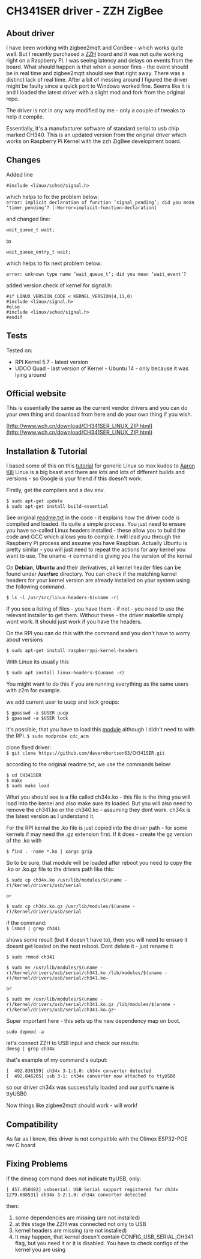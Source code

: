 # CH341SER driver - ZZH ZigBee



## About driver

I have been working with zigbee2mqtt and ConBee - which works quite well.  But I recently purchased a [ZZH](https://electrolama.com/projects/zig-a-zig-ah/) board and it was not quite working right on a Raspberry Pi. I was seeing latency and delays on events from the board. What should happen is that when a sensor fires - the event should be in real time and zigbee2mqtt should see that right away.  There was a distinct lack of real time.  After a bit of messing around I figured the driver might be faulty since a quick port to Windows worked fine.  Seems like it is and I loaded the latest driver with a slight mod and fork from the original repo. 

The driver is not in any way modified by me - only a couple of tweaks to help it compile.

Essentially, It's a manufacturer software of standard serial to usb chip marked CH340. This is an updated version from the original driver which works on Raspberry Pi Kernel with the zzh ZigBee development board.

## Changes

Added line  

`#include <linux/sched/signal.h>`  

which helps to fix the problem below:  
`error: implicit declaration of function ‘signal_pending’; did you mean ‘timer_pending’? [-Werror=implicit-function-declaration]`

and changed line:

`wait_queue_t wait;`

to

`wait_queue_entry_t wait;`

which helps to fix next problem below:

`error: unknown type name ‘wait_queue_t’; did you mean ‘wait_event’?`


added version check of kernel for signal.h:

```
#if LINUX_VERSION_CODE < KERNEL_VERSION(4,11,0)
#include <linux/signal.h>
#else
#include <linux/sched/signal.h>
#endif
```

## Tests

Tested on:

- RPI Kernel 5.7 - latest version
- UDOO Quad - last version of Kernel - Ubuntu 14 - only because it was lying around 

## Official website

This is essentially the same as the current vendor drivers and you can do your own thing and download from here and do your own thing if you wish.

[http://www.wch.cn/download/CH341SER_LINUX_ZIP.html](http://www.wch.cn/download/CH341SER_LINUX_ZIP.html)

## Installation & Tutorial

I based some of this on this [tutorial](https://www.tecmint.com/install-kernel-headers-in-ubuntu-and-debian/) for generic Linux so max kudos to [Aaron Kili](https://www.tecmint.com/) Linux is a big beast and there are lots and lots of different builds and versions - so Google is your friend if this doesn't work.

Firstly, get the compilers and a dev env.

```
$ sudo apt-get update
$ sudo apt-get install build-essential
```

See original [readme.txt](https://github.com/daverobertson63/CH341SER/blob/master/readme.txt) in the code - it explains how the driver code is compiled and loaded. Its quite a simple process.  You just need to ensure you have so-called Linux headers installed - these allow you to build the code and GCC which allows you to compile.  I will lead you through the Raspberry Pi process and assume you have Raspbian. Actually Ubuntu is pretty similar - you will just need to repeat the actions for any kernel you want to use. The uname -r command is giving you the version of the kernal 

On **Debian**, **Ubuntu** and their derivatives, all kernel header files can be found under **/usr/src** directory. You can check if the matching kernel headers for your kernel version are already installed on your system using the following command.

```
$ ls -l /usr/src/linux-headers-$(uname -r)
```

If you see a listing of files - you have them - if not - you need to use the relevant installer to get them. Without these - the driver makefile simply wont work. It should just work if you have the headers.

On the RPI you can do this with the command and you don't have to worry about versions

```
$ sudo apt-get install raspberrypi-kernel-headers
```

With Linux its usually this 

```
$ sudo apt install linux-headers-$(uname -r)
```

You might want to do this if you are running everything as the same users with z2m for example.  

we add current user to uucp and lock groups:

```
$ gpasswd -a $USER uucp
$ gpasswd -a $USER lock
```

it's possible, that you have to load this [module](https://rfc1149.net/blog/2013/03/05/what-is-the-difference-between-devttyusbx-and-devttyacmx/) although I didn't need to with the RPI.
`$ sudo modprobe cdc_acm`

clone fixed driver:  
`$ git clone https://github.com/daverobertson63/CH341SER.git`

according to the original readme.txt, we use the commands below:

```
$ cd CH341SER
$ make
$ sudo make load
```

What you should see is a file called ch34x.ko - this file is the thing you will load into the kernel and also make sure its loaded.  But you will also need to remove the ch341.ko or the ch340.ko - assuming they dont work.  ch34x is the latest version as I understand it. 

For the RPI kernal the .ko file is just copied into the driver path - for some kernels if may need the .gz extension first.  If it does - create the gz version of the .ko with 

```
$ find . -name *.ko | xargs gzip
```

So to be sure, that module will be loaded after reboot you need to copy the .ko or .ko.gz file to the drivers path like this:

```
$ sudo cp ch34x.ko /usr/lib/modules/$(uname -r)/kernel/drivers/usb/serial

or

$ sudo cp ch34x.ko.gz /usr/lib/modules/$(uname -r)/kernel/drivers/usb/serial
```

if the command:  
`$ lsmod | grep ch341`

shows some result (but it doesn't have to), then you will need to ensure it doesnt get loaded on the next reboot.  Dont delete it - just rename it

```
$ sudo rmmod ch341

$ sudo mv /usr/lib/modules/$(uname -r)/kernel/drivers/usb/serial/ch341.ko /lib/modules/$(uname -r)/kernel/drivers/usb/serial/ch341.ko~

or

$ sudo mv /usr/lib/modules/$(uname -r)/kernel/drivers/usb/serial/ch341.ko.gz /lib/modules/$(uname -r)/kernel/drivers/usb/serial/ch341.ko.gz~
```

Super important here - this sets up the new dependency map on boot.

`sudo depmod -a`

let's connect ZZH to USB input and check our results:  
`dmesg | grep ch34x`

that's example of my command's output:

```
[  492.836159] ch34x 3-1:1.0: ch34x converter detected
[  492.846265] usb 3-1: ch34x converter now attached to ttyUSB0
```

so our driver ch34x was successfully loaded and our port's name is ttyUSB0  

Now things like zigbee2mqtt should work - will work!

## Compatibility

As far as I know, this driver is not compatible with the Olimex ESP32-POE rev C board

## Fixing Problems

if the dmesg command does not indicate ttyUSB, only:

```
[ 457.050482] usbserial: USB Serial support registered for ch34x
1279.608531] ch34x 3-2:1.0: ch34x converter detected
```

then:

1. some dependencies are missing (are not installed)
2. at this stage the ZZH was connected not only to USB
3. kernel headers are missing (are not installed)
4. It may happen, that kernel doesn't contain CONFIG_USB_SERIAL_CH341 flag, but you need it or it is disabled. You have to check configs of the kernel you are using
